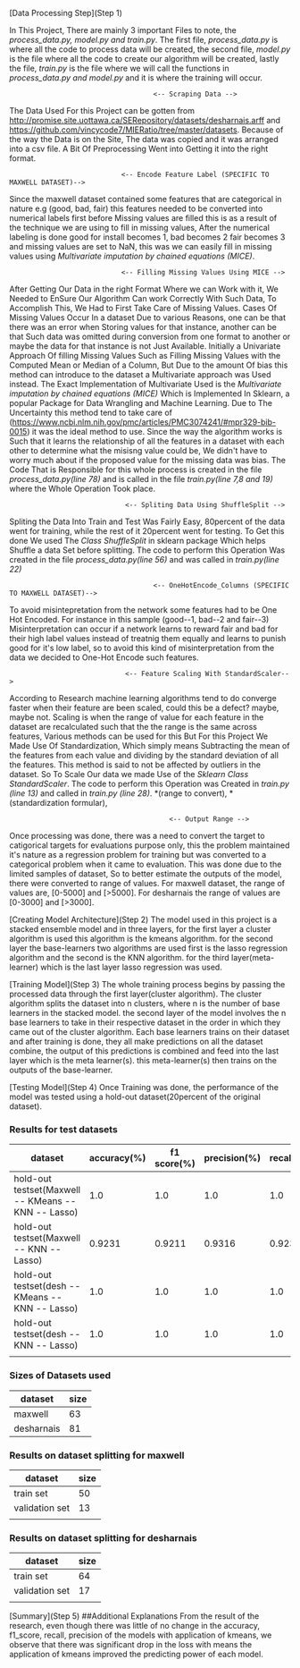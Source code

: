 [Data Processing Step](Step 1)

In This Project, There are mainly 3 important Files to note, the *process_data.py, model.py and train.py*. 
The first file, *process_data.py* is where all the code to process data will be created, the second file, *model.py*
is the file where all the code to create our algorithm will be created, lastly the file, *train.py* is the file 
where we will call the functions in *process_data.py and model.py* and it is where the training will occur.

                                        <-- Scraping Data -->
The Data Used For this Project can be gotten from http://promise.site.uottawa.ca/SERepository/datasets/desharnais.arff and https://github.com/vincycode7/MIERatio/tree/master/datasets. Because of the way the Data is on the Site, The data was copied and it was arranged into a csv file. A Bit Of Preprocessing Went into Getting it into the right format.

                                <-- Encode Feature Label (SPECIFIC TO MAXWELL DATASET)-->
Since the maxwell dataset contained some features that are categorical in nature e.g (good, bad, fair) this features needed to be converted into numerical labels first before Missing values are filled this is as a result of the technique we are using to fill in missing values, After the numerical labeling is done good for install becomes 1, bad becomes 2 fair becomes 3 and missing values are set to NaN, this was we can easily fill in missing values using *Multivariate imputation by chained equations (MICE)*.


                                <-- Filling Missing Values Using MICE -->
After Getting Our Data in the right Format Where we can Work with it, We Needed to EnSure Our Algorithm Can work Correctly With Such Data, To Accomplish This, We Had to First Take Care of Missing Values. Cases Of Missing Values Occur In a dataset Due to various Reasons, one can be that there was an error when Storing values for that instance, another can be that Such data was omitted during conversion from one format to another or maybe the data for that instance is not Just Available. Initially a Univariate Approach Of filling Missing Values Such as Filling Missing Values with the Computed Mean or Median of a Column, But Due to the amount Of bias this method can introduce to the dataset a Multivariate  approach was Used instead. The Exact Implementation of Multivariate Used is the *Multivariate imputation by chained equations (MICE)* Which is Implemented In Sklearn, a popular Package for Data Wrangling and Machine Learning. Due to The Uncertainty this method tend to take care of (https://www.ncbi.nlm.nih.gov/pmc/articles/PMC3074241/#mpr329-bib-0015)
it was the ideal method to use. Since the way the algorithm works is Such that it learns the relationship of all the features in a dataset with each other to determine what the misisng value could be, We didn't have to worry much about if the proposed value for the missing data was bias. The Code That is Responsible for this whole process is created in the file *process_data.py(line 78)* and is called in the file *train.py(line 7,8 and 19)* where the Whole Operation Took place.

                                 <-- Spliting Data Using ShuffleSplit -->
Spliting the Data Into Train and Test Was Fairly Easy, 80percent of the data went for training, while the rest of it 20percent went for testing. To Get this done We used The *Class ShuffleSplit* in sklearn package Which helps Shuffle a data Set before splitting. The code to perform this Operation Was created in the file *process_data.py(line 56)* and was called in *train.py(line 22)*

                                        <-- OneHotEncode_Columns (SPECIFIC TO MAXWELL DATASET)-->
To avoid misintepretation from the network some features had to be One Hot Encoded. For instance in this sample (good--1, bad--2 and fair--3) Misinterpretation can occur if a network learns to reward fair and bad for their high label values instead of treatnig them equally and learns to punish good for it's low label, so to avoid this kind of misinterpretation from the data  we decided to One-Hot Encode such features.

                                 <-- Feature Scaling With StandardScaler-->
According to Research machine learning algorithms tend to do converge faster when their feature are been scaled, could this be a defect? maybe, maybe not. Scaling is when the range of value for each feature in the dataset are recalculated such that the the range is the same across features, Various methods can be used for this But For this Project We Made Use Of Standardization, Which simply means Subtracting the mean of the features from each value and dividing by the standard deviation of all the features. This method is said to not be affected by outliers in the dataset. So To Scale Our data we made Use of the *Sklearn Class StandardScaler*. The code to perform this Operation was Created in *train.py (line 13)* and called in *train.py (line 28)*. *(range to convert), *(standardization formular), 

                                            <-- Output Range -->
Once processing was done, there was a need to convert the target to catigorical targets for evaluations purpose only, this the problem maintained it's nature as a regression problem for training but was converted to a categorical problem when it came to evaluation. This was done due to the limited samples of dataset, So to better estimate the outputs of the model, there were converted to range of values. For maxwell dataset, the range of values are, [0-5000] and [>5000]. For desharnais the range of values are [0-3000] and [>3000].

[Creating Model Architecture](Step 2)
The model used in this project is a stacked ensemble model and in three layers, for the first layer a cluster algorithm is used this algorithm is the kmeans algorithm. for the second layer the base-learners two algorithms are used first is the lasso regression algorithm and the second is the KNN algorithm. for the third layer(meta-learner) which is the last layer lasso regression was used.

[Training Model](Step 3)
The whole training process begins by passing the processed data through the first layer(cluster algorithm). The cluster algorithm splits the dataset into n clusters, where n is the number of base learners in the stacked model. the second layer of the model involves the n base learners to take in their respective dataset in the order in which they came out of the cluster algorithm. Each base learners trains on their dataset and after training is done, they all make predictions on all the dataset combine, the output of this predictions is combined and feed into the last layer which is the meta learner(s). this meta-learner(s) then trains on the outputs of the base-learner.


[Testing Model](Step 4)
Once Training was done, the performance of the model was tested using a hold-out dataset(20percent of the original dataset). 


### Results for test datasets
| dataset                                             | accuracy(%) | f1 score(%) | precision(%) |recall(%) |loss           |
|-----------------------------------------------------|------------ |-------------|--------------|----------|---------------|
|hold-out testset(Maxwell -- KMeans -- KNN -- Lasso)  |  1.0        | 1.0         | 1.0          | 1.0      |41683019.4252  |
|hold-out testset(Maxwell -- KNN -- Lasso)            |  0.9231     | 0.9211      | 0.9316       | 0.9231   |123932711.3298 |
|hold-out testset(desh -- KMeans -- KNN -- Lasso)     |  1.0        | 1.0         | 1.0          | 1.0      |4071683.5590   |
|hold-out testset(desh -- KNN -- Lasso)               |  1.0        | 1.0         | 1.0          | 1.0      |4425454.1990   |
||||||


### Sizes of Datasets used
| dataset   |      size     |
|-----------|---------------|
|maxwell    |  63        |
|desharnais |  81         |

### Results on dataset splitting for maxwell
| dataset            |      size     |
|--------------------|---------------|
|train set           |  50        |
|validation set      |  13         |
||||||

### Results on dataset splitting for desharnais
| dataset            |      size     |
|--------------------|---------------|
|train set           |  64        |
|validation set      |  17         |
||||||

[Summary](Step 5)
##Additional Explanations
From the result of the research, even though there was little of no change in the accuracy, f1_score, recall, precision of the models with application of kmeans, we observe that there was significant drop in the loss with means the application of kmeans improved the predicting power of each model.